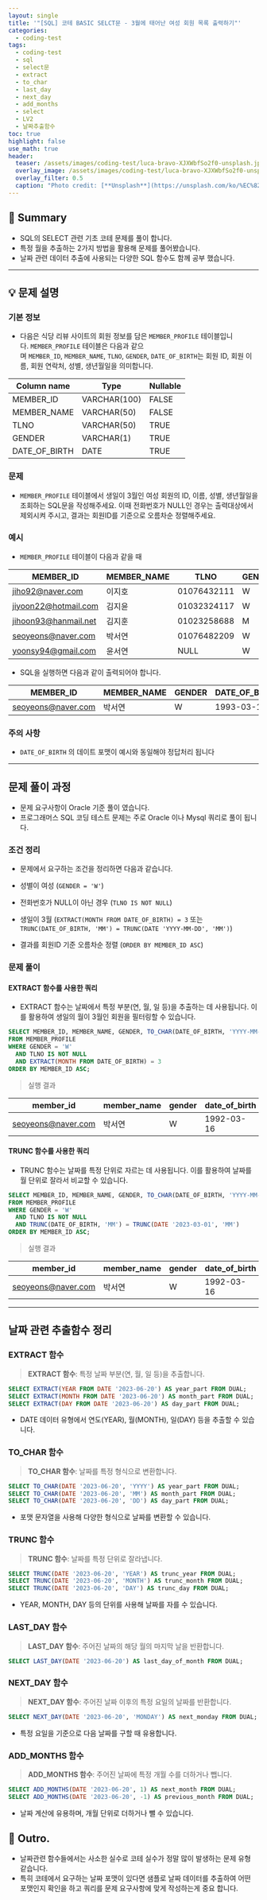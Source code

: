 ```yaml
---
layout: single
title: '"[SQL] 코테 BASIC SELCT문 - 3월에 태어난 여성 회원 목록 출력하기"'
categories:
  - coding-test
tags:
  - coding-test
  - sql
  - select문
  - extract
  - to_char
  - last_day
  - next_day
  - add_months
  - select
  - LV2
  - 날짜추출함수
toc: true
highlight: false
use_math: true
header:
  teaser: /assets/images/coding-test/luca-bravo-XJXWbfSo2f0-unsplash.jpg
  overlay_image: /assets/images/coding-test/luca-bravo-XJXWbfSo2f0-unsplash.jpg
  overlay_filter: 0.5
  caption: "Photo credit: [**Unsplash**](https://unsplash.com/ko/%EC%82%AC%EC%A7%84/XJXWbfSo2f0)"
---
```


## 🚦 Summary
- SQL의 SELECT 관련 기초 코테 문제를 풀이 합니다.
- 특정 월을 추출하는 2가지 방법을 활용해 문제를 풀어봤습니다.
- 날짜 관련 데이터 추출에 사용되는 다양한 SQL 함수도 함께 공부 했습니다.

---
## 💡 문제 설명
### 기본 정보
- 다음은 식당 리뷰 사이트의 회원 정보를 담은 `MEMBER_PROFILE` 테이블입니다. `MEMBER_PROFILE` 테이블은 다음과 같으며 `MEMBER_ID`, `MEMBER_NAME`, `TLNO`, `GENDER`, `DATE_OF_BIRTH`는 회원 ID, 회원 이름, 회원 연락처, 성별, 생년월일을 의미합니다.

| Column name   | Type         | Nullable |
| ------------- | ------------ | -------- |
| MEMBER_ID     | VARCHAR(100) | FALSE    |
| MEMBER_NAME   | VARCHAR(50)  | FALSE    |
| TLNO          | VARCHAR(50)  | TRUE     |
| GENDER        | VARCHAR(1)   | TRUE     |
| DATE_OF_BIRTH | DATE         | TRUE     |

### 문제
- `MEMBER_PROFILE` 테이블에서 생일이 3월인 여성 회원의 ID, 이름, 성별, 생년월일을 조회하는 SQL문을 작성해주세요. 이때 전화번호가 NULL인 경우는 출력대상에서 제외시켜 주시고, 결과는 회원ID를 기준으로 오름차순 정렬해주세요.

### 예시
- `MEMBER_PROFILE` 테이블이 다음과 같을 때

|MEMBER_ID|MEMBER_NAME|TLNO|GENDER|DATE_OF_BIRTH|
|---|---|---|---|---|
|[jiho92@naver.com](mailto:jiho92@naver.com)|이지호|01076432111|W|1992-02-12|
|[jiyoon22@hotmail.com](mailto:jiyoon22@hotmail.com)|김지윤|01032324117|W|1992-02-22|
|[jihoon93@hanmail.net](mailto:jihoon93@hanmail.net)|김지훈|01023258688|M|1993-02-23|
|[seoyeons@naver.com](mailto:seoyeons@naver.com)|박서연|01076482209|W|1993-03-16|
|[yoonsy94@gmail.com](mailto:yoonsy94@gmail.com)|윤서연|NULL|W|1994-03-19|

- SQL을 실행하면 다음과 같이 출력되어야 합니다.

| MEMBER_ID                                       | MEMBER_NAME | GENDER | DATE_OF_BIRTH |
| ----------------------------------------------- | ----------- | ------ | ------------- |
| [seoyeons@naver.com](mailto:seoyeons@naver.com) | 박서연         | W      | 1993-03-16    |

### 주의 사항
- `DATE_OF_BIRTH` 의 데이트 포맷이 예시와 동일해야 정답처리 됩니다
---

## 문제 풀이 과정
- 문제 요구사항이 Oracle 기준 풀이 였습니다.
- 프로그래머스 SQL 코딩 테스트 문제는 주로 Oracle 이나 Mysql 쿼리로 풀이 됩니다.

### 조건 정리
- 문제에서 요구하는 조건을 정리하면 다음과 같습니다.

- 성별이 여성 (`GENDER = 'W'`)
- 전화번호가 NULL이 아닌 경우 (`TLNO IS NOT NULL`)
- 생일이 3월 (`EXTRACT(MONTH FROM DATE_OF_BIRTH) = 3` 또는 `TRUNC(DATE_OF_BIRTH, 'MM') = TRUNC(DATE 'YYYY-MM-DD', 'MM')`)
- 결과를 회원ID 기준 오름차순 정렬 (`ORDER BY MEMBER_ID ASC`)

### 문제 풀이
#### EXTRACT 함수를 사용한 쿼리
- EXTRACT 함수는 날짜에서 특정 부분(연, 월, 일 등)을 추출하는 데 사용됩니다. 이를 활용하여 생일의 월이 3월인 회원을 필터링할 수 있습니다.

```SQL
SELECT MEMBER_ID, MEMBER_NAME, GENDER, TO_CHAR(DATE_OF_BIRTH, 'YYYY-MM-DD') AS DATE_OF_BIRTH
FROM MEMBER_PROFILE
WHERE GENDER = 'W'
  AND TLNO IS NOT NULL
  AND EXTRACT(MONTH FROM DATE_OF_BIRTH) = 3
ORDER BY MEMBER_ID ASC;

```

>  실행 결과

| member_id          | member_name | gender | date_of_birth |
|--------------------|-------------|--------|---------------|
| seoyeons@naver.com | 박서연         | W      | 1992-03-16    |


#### TRUNC 함수를 사용한 쿼리
- TRUNC 함수는 날짜를 특정 단위로 자르는 데 사용됩니다. 이를 활용하여 날짜를 월 단위로 잘라서 비교할 수 있습니다.

```SQL
SELECT MEMBER_ID, MEMBER_NAME, GENDER, TO_CHAR(DATE_OF_BIRTH, 'YYYY-MM-DD') AS DATE_OF_BIRTH
FROM MEMBER_PROFILE
WHERE GENDER = 'W'
  AND TLNO IS NOT NULL
  AND TRUNC(DATE_OF_BIRTH, 'MM') = TRUNC(DATE '2023-03-01', 'MM')
ORDER BY MEMBER_ID ASC;
```

>  실행 결과

| member_id          | member_name | gender | date_of_birth |
|--------------------|-------------|--------|---------------|
| seoyeons@naver.com | 박서연         | W      | 1992-03-16    |

---
## 날짜 관련 추출함수 정리
### EXTRACT 함수
> **EXTRACT 함수**: 특정 날짜 부분(연, 월, 일 등)을 추출합니다.

```SQL
SELECT EXTRACT(YEAR FROM DATE '2023-06-20') AS year_part FROM DUAL;
SELECT EXTRACT(MONTH FROM DATE '2023-06-20') AS month_part FROM DUAL;
SELECT EXTRACT(DAY FROM DATE '2023-06-20') AS day_part FROM DUAL;
```

- DATE 데이터 유형에서 연도(YEAR), 월(MONTH), 일(DAY) 등을 추출할 수 있습니다.

### TO_CHAR 함수
> **TO_CHAR 함수**: 날짜를 특정 형식으로 변환합니다.

```SQL
SELECT TO_CHAR(DATE '2023-06-20', 'YYYY') AS year_part FROM DUAL;
SELECT TO_CHAR(DATE '2023-06-20', 'MM') AS month_part FROM DUAL;
SELECT TO_CHAR(DATE '2023-06-20', 'DD') AS day_part FROM DUAL;
```

- 포맷 문자열을 사용해 다양한 형식으로 날짜를 변환할 수 있습니다.
### TRUNC 함수
> **TRUNC 함수**: 날짜를 특정 단위로 잘라냅니다.

```SQL
SELECT TRUNC(DATE '2023-06-20', 'YEAR') AS trunc_year FROM DUAL;
SELECT TRUNC(DATE '2023-06-20', 'MONTH') AS trunc_month FROM DUAL;
SELECT TRUNC(DATE '2023-06-20', 'DAY') AS trunc_day FROM DUAL;
```

- YEAR, MONTH, DAY 등의 단위를 사용해 날짜를 자를 수 있습니다.
### LAST_DAY 함수
> **LAST_DAY 함수**: 주어진 날짜의 해당 월의 마지막 날을 반환합니다.

```SQL
SELECT LAST_DAY(DATE '2023-06-20') AS last_day_of_month FROM DUAL;
```

### NEXT_DAY 함수
> **NEXT_DAY 함수**: 주어진 날짜 이후의 특정 요일의 날짜를 반환합니다.

```SQL
SELECT NEXT_DAY(DATE '2023-06-20', 'MONDAY') AS next_monday FROM DUAL;
```

- 특정 요일을 기준으로 다음 날짜를 구할 때 유용합니다.
### ADD_MONTHS 함수
> **ADD_MONTHS 함수**: 주어진 날짜에 특정 개월 수를 더하거나 뺍니다.

```SQL
SELECT ADD_MONTHS(DATE '2023-06-20', 1) AS next_month FROM DUAL;
SELECT ADD_MONTHS(DATE '2023-06-20', -1) AS previous_month FROM DUAL;
```

- 날짜 계산에 유용하며, 개월 단위로 더하거나 뺄 수 있습니다.

## 🎈 Outro.
- 날짜관련 함수들에서는 사소한 실수로 코테 실수가 정말 많이 발생하는 문제 유형 같습니다.
- 특히 코테에서 요구하는 날짜 포맷이 있다면 샘플로 날짜 데이터를 추출하여 어떤 포맷인지 확인을 하고 쿼리를 문제 요구사항에 맞게 작성하는게 중요 합니다.
